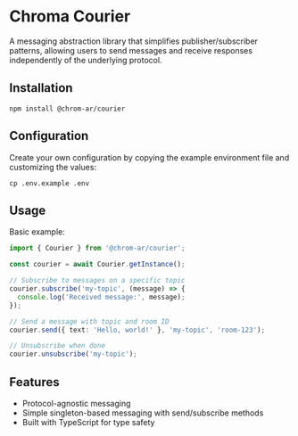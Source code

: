 # Chroma Courier

A messaging abstraction library that simplifies publisher/subscriber patterns, allowing users to send messages and receive responses independently of the underlying protocol.

## Installation

```shell
npm install @chrom-ar/courier
```
## Configuration

Create your own configuration by copying the example environment file and customizing the values:

```shell
cp .env.example .env
```

## Usage

Basic example:

```typescript
import { Courier } from '@chrom-ar/courier';

const courier = await Courier.getInstance();

// Subscribe to messages on a specific topic
courier.subscribe('my-topic', (message) => {
  console.log('Received message:', message);
});

// Send a message with topic and room ID
courier.send({ text: 'Hello, world!' }, 'my-topic', 'room-123');

// Unsubscribe when done
courier.unsubscribe('my-topic');
```

## Features

- Protocol-agnostic messaging
- Simple singleton-based messaging with send/subscribe methods
- Built with TypeScript for type safety
